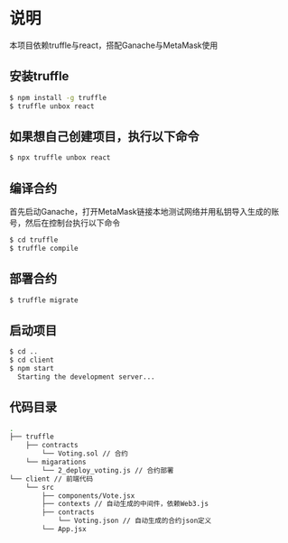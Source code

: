 # 说明

本项目依赖truffle与react，搭配Ganache与MetaMask使用

## 安装truffle

```sh
$ npm install -g truffle
$ truffle unbox react
```

## 如果想自己创建项目，执行以下命令
```sh
$ npx truffle unbox react
```

## 编译合约

首先启动Ganache，打开MetaMask链接本地测试网络并用私钥导入生成的账号，然后在控制台执行以下命令

```sh
$ cd truffle
$ truffle compile
```

## 部署合约

```sh
$ truffle migrate
```

## 启动项目

```sh
$ cd ..
$ cd client
$ npm start
  Starting the development server...
```

## 代码目录

```sh
.
├── truffle
    ├── contracts
        └── Voting.sol // 合约
    └── migarations
        └── 2_deploy_voting.js // 合约部署
└── client // 前端代码
    └── src
        ├── components/Vote.jsx
        ├── contexts // 自动生成的中间件，依赖Web3.js
        ├── contracts
            └── Voting.json // 自动生成的合约json定义
        └── App.jsx
```

